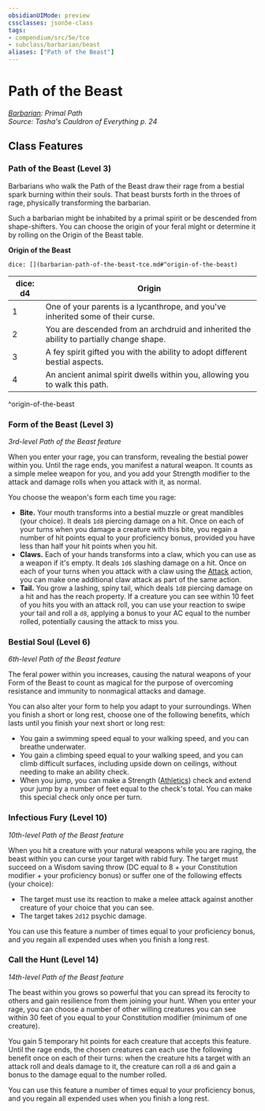 ```yaml
---
obsidianUIMode: preview
cssclasses: json5e-class
tags:
- compendium/src/5e/tce
- subclass/barbarian/beast
aliases: ["Path of the Beast"]
---
```

# Path of the Beast
*[Barbarian](barbarian.md): Primal Path*  
*Source: Tasha's Cauldron of Everything p. 24*  


## Class Features

### Path of the Beast (Level 3)

Barbarians who walk the Path of the Beast draw their rage from a bestial spark burning within their souls. That beast bursts forth in the throes of rage, physically transforming the barbarian.

Such a barbarian might be inhabited by a primal spirit or be descended from shape-shifters. You can choose the origin of your feral might or determine it by rolling on the Origin of the Beast table.

**Origin of the Beast**

`dice: [](barbarian-path-of-the-beast-tce.md#^origin-of-the-beast)`

| dice: d4 | Origin |
|----------|--------|
| 1 | One of your parents is a lycanthrope, and you've inherited some of their curse. |
| 2 | You are descended from an archdruid and inherited the ability to partially change shape. |
| 3 | A fey spirit gifted you with the ability to adopt different bestial aspects. |
| 4 | An ancient animal spirit dwells within you, allowing you to walk this path. |
^origin-of-the-beast

### Form of the Beast (Level 3)

*3rd-level Path of the Beast feature*

When you enter your rage, you can transform, revealing the bestial power within you. Until the rage ends, you manifest a natural weapon. It counts as a simple melee weapon for you, and you add your Strength modifier to the attack and damage rolls when you attack with it, as normal.

You choose the weapon's form each time you rage:

- **Bite.** Your mouth transforms into a bestial muzzle or great mandibles (your choice). It deals `1d8` piercing damage on a hit. Once on each of your turns when you damage a creature with this bite, you regain a number of hit points equal to your proficiency bonus, provided you have less than half your hit points when you hit.  
- **Claws.** Each of your hands transforms into a claw, which you can use as a weapon if it's empty. It deals `1d6` slashing damage on a hit. Once on each of your turns when you attack with a claw using the [Attack](/Systems/5e/rules/actions.md#Attack) action, you can make one additional claw attack as part of the same action.  
- **Tail.** You grow a lashing, spiny tail, which deals `1d8` piercing damage on a hit and has the reach property. If a creature you can see within 10 feet of you hits you with an attack roll, you can use your reaction to swipe your tail and roll a `d8`, applying a bonus to your AC equal to the number rolled, potentially causing the attack to miss you.  

### Bestial Soul (Level 6)

*6th-level Path of the Beast feature*

The feral power within you increases, causing the natural weapons of your Form of the Beast to count as magical for the purpose of overcoming resistance and immunity to nonmagical attacks and damage.

You can also alter your form to help you adapt to your surroundings. When you finish a short or long rest, choose one of the following benefits, which lasts until you finish your next short or long rest:

- You gain a swimming speed equal to your walking speed, and you can breathe underwater.  
- You gain a climbing speed equal to your walking speed, and you can climb difficult surfaces, including upside down on ceilings, without needing to make an ability check.  
- When you jump, you can make a Strength ([Athletics](/Systems/5e/rules/skills.md#Athletics)) check and extend your jump by a number of feet equal to the check's total. You can make this special check only once per turn.  

### Infectious Fury (Level 10)

*10th-level Path of the Beast feature*

When you hit a creature with your natural weapons while you are raging, the beast within you can curse your target with rabid fury. The target must succeed on a Wisdom saving throw (DC equal to 8 + your Constitution modifier + your proficiency bonus) or suffer one of the following effects (your choice):

- The target must use its reaction to make a melee attack against another creature of your choice that you can see.  
- The target takes `2d12` psychic damage.  

You can use this feature a number of times equal to your proficiency bonus, and you regain all expended uses when you finish a long rest.

### Call the Hunt (Level 14)

*14th-level Path of the Beast feature*

The beast within you grows so powerful that you can spread its ferocity to others and gain resilience from them joining your hunt. When you enter your rage, you can choose a number of other willing creatures you can see within 30 feet of you equal to your Constitution modifier (minimum of one creature).

You gain 5 temporary hit points for each creature that accepts this feature. Until the rage ends, the chosen creatures can each use the following benefit once on each of their turns: when the creature hits a target with an attack roll and deals damage to it, the creature can roll a `d6` and gain a bonus to the damage equal to the number rolled.

You can use this feature a number of times equal to your proficiency bonus, and you regain all expended uses when you finish a long rest.